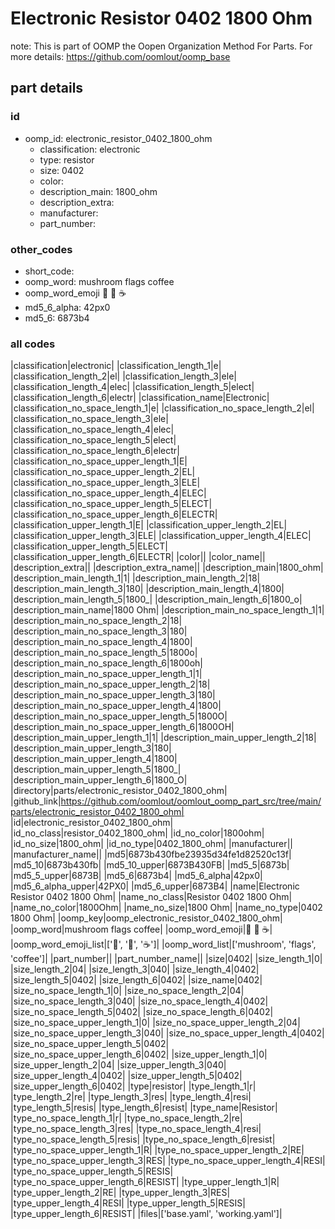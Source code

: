 # Electronic Resistor 0402 1800 Ohm  

note: This is part of OOMP the Oopen Organization Method For Parts. For more details: https://github.com/oomlout/oomp_base

##  part details





### id
* oomp_id: electronic_resistor_0402_1800_ohm
  * classification: electronic
  * type: resistor
  * size: 0402
  * color: 
  * description_main: 1800_ohm
  * description_extra: 
  * manufacturer: 
  * part_number: 

### other_codes
* short_code: 
* oomp_word: mushroom flags coffee
* oomp_word_emoji :mushroom: :flags: :coffee:
* md5_6_alpha: 42px0
* md5_6: 6873b4

### all codes 
|classification|electronic|
|classification_length_1|e|
|classification_length_2|el|
|classification_length_3|ele|
|classification_length_4|elec|
|classification_length_5|elect|
|classification_length_6|electr|
|classification_name|Electronic|
|classification_no_space_length_1|e|
|classification_no_space_length_2|el|
|classification_no_space_length_3|ele|
|classification_no_space_length_4|elec|
|classification_no_space_length_5|elect|
|classification_no_space_length_6|electr|
|classification_no_space_upper_length_1|E|
|classification_no_space_upper_length_2|EL|
|classification_no_space_upper_length_3|ELE|
|classification_no_space_upper_length_4|ELEC|
|classification_no_space_upper_length_5|ELECT|
|classification_no_space_upper_length_6|ELECTR|
|classification_upper_length_1|E|
|classification_upper_length_2|EL|
|classification_upper_length_3|ELE|
|classification_upper_length_4|ELEC|
|classification_upper_length_5|ELECT|
|classification_upper_length_6|ELECTR|
|color||
|color_name||
|description_extra||
|description_extra_name||
|description_main|1800_ohm|
|description_main_length_1|1|
|description_main_length_2|18|
|description_main_length_3|180|
|description_main_length_4|1800|
|description_main_length_5|1800_|
|description_main_length_6|1800_o|
|description_main_name|1800 Ohm|
|description_main_no_space_length_1|1|
|description_main_no_space_length_2|18|
|description_main_no_space_length_3|180|
|description_main_no_space_length_4|1800|
|description_main_no_space_length_5|1800o|
|description_main_no_space_length_6|1800oh|
|description_main_no_space_upper_length_1|1|
|description_main_no_space_upper_length_2|18|
|description_main_no_space_upper_length_3|180|
|description_main_no_space_upper_length_4|1800|
|description_main_no_space_upper_length_5|1800O|
|description_main_no_space_upper_length_6|1800OH|
|description_main_upper_length_1|1|
|description_main_upper_length_2|18|
|description_main_upper_length_3|180|
|description_main_upper_length_4|1800|
|description_main_upper_length_5|1800_|
|description_main_upper_length_6|1800_O|
|directory|parts/electronic_resistor_0402_1800_ohm|
|github_link|https://github.com/oomlout/oomlout_oomp_part_src/tree/main/parts/electronic_resistor_0402_1800_ohm|
|id|electronic_resistor_0402_1800_ohm|
|id_no_class|resistor_0402_1800_ohm|
|id_no_color|1800ohm|
|id_no_size|1800_ohm|
|id_no_type|0402_1800_ohm|
|manufacturer||
|manufacturer_name||
|md5|6873b430fbe23935d34fe1d82520c13f|
|md5_10|6873b430fb|
|md5_10_upper|6873B430FB|
|md5_5|6873b|
|md5_5_upper|6873B|
|md5_6|6873b4|
|md5_6_alpha|42px0|
|md5_6_alpha_upper|42PX0|
|md5_6_upper|6873B4|
|name|Electronic Resistor 0402 1800 Ohm|
|name_no_class|Resistor 0402 1800 Ohm|
|name_no_color|1800Ohm|
|name_no_size|1800 Ohm|
|name_no_type|0402 1800 Ohm|
|oomp_key|oomp_electronic_resistor_0402_1800_ohm|
|oomp_word|mushroom flags coffee|
|oomp_word_emoji|:mushroom: :flags: :coffee:|
|oomp_word_emoji_list|[':mushroom:', ':flags:', ':coffee:']|
|oomp_word_list|['mushroom', 'flags', 'coffee']|
|part_number||
|part_number_name||
|size|0402|
|size_length_1|0|
|size_length_2|04|
|size_length_3|040|
|size_length_4|0402|
|size_length_5|0402|
|size_length_6|0402|
|size_name|0402|
|size_no_space_length_1|0|
|size_no_space_length_2|04|
|size_no_space_length_3|040|
|size_no_space_length_4|0402|
|size_no_space_length_5|0402|
|size_no_space_length_6|0402|
|size_no_space_upper_length_1|0|
|size_no_space_upper_length_2|04|
|size_no_space_upper_length_3|040|
|size_no_space_upper_length_4|0402|
|size_no_space_upper_length_5|0402|
|size_no_space_upper_length_6|0402|
|size_upper_length_1|0|
|size_upper_length_2|04|
|size_upper_length_3|040|
|size_upper_length_4|0402|
|size_upper_length_5|0402|
|size_upper_length_6|0402|
|type|resistor|
|type_length_1|r|
|type_length_2|re|
|type_length_3|res|
|type_length_4|resi|
|type_length_5|resis|
|type_length_6|resist|
|type_name|Resistor|
|type_no_space_length_1|r|
|type_no_space_length_2|re|
|type_no_space_length_3|res|
|type_no_space_length_4|resi|
|type_no_space_length_5|resis|
|type_no_space_length_6|resist|
|type_no_space_upper_length_1|R|
|type_no_space_upper_length_2|RE|
|type_no_space_upper_length_3|RES|
|type_no_space_upper_length_4|RESI|
|type_no_space_upper_length_5|RESIS|
|type_no_space_upper_length_6|RESIST|
|type_upper_length_1|R|
|type_upper_length_2|RE|
|type_upper_length_3|RES|
|type_upper_length_4|RESI|
|type_upper_length_5|RESIS|
|type_upper_length_6|RESIST|
|files|['base.yaml', 'working.yaml']|
